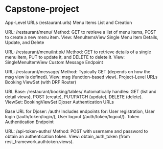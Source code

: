 # Capstone-project
App-Level URLs (restaurant.urls)
Menu Items List and Creation

URL: /restaurant/menu/
Method: GET to retrieve a list of menu items, POST to create a new menu item.
View: MenuItemsView
Single Menu Item Details, Update, and Delete

URL: /restaurant/menu/<int:pk>/
Method: GET to retrieve details of a single menu item, PUT to update it, and DELETE to delete it.
View: SingleMenuItemView
Custom Message Endpoint

URL: /restaurant/message/
Method: Typically GET (depends on how the msg view is defined).
View: msg (function-based view).
Project-Level URLs
Booking ViewSet (with DRF Router)

URL Base: /restaurant/booking/tables/
Automatically handles:
GET (list and detail views),
POST (create),
PUT/PATCH (update),
DELETE (delete).
ViewSet: BookingViewSet
Djoser Authentication URLs

Base URL for Djoser: /auth/
Includes endpoints for:
User registration,
User login (/auth/token/login/),
User logout (/auth/token/logout/).
Token Authentication Endpoint

URL: /api-token-auths/
Method: POST with username and password to obtain an authentication token.
View: obtain_auth_token (from rest_framework.authtoken.views).